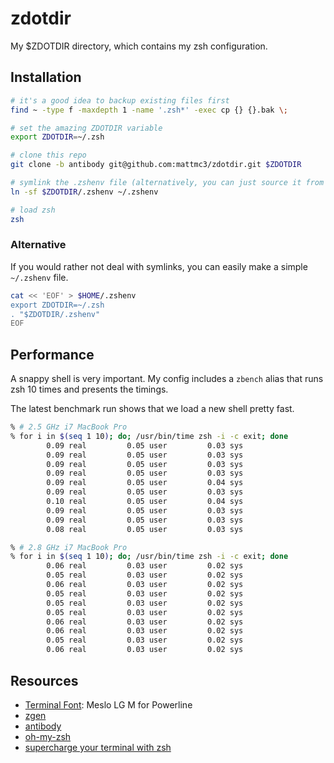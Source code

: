 # zdotdir

My $ZDOTDIR directory, which contains my zsh configuration.

## Installation

```zsh
# it's a good idea to backup existing files first
find ~ -type f -maxdepth 1 -name '.zsh*' -exec cp {} {}.bak \;

# set the amazing ZDOTDIR variable
export ZDOTDIR=~/.zsh

# clone this repo
git clone -b antibody git@github.com:mattmc3/zdotdir.git $ZDOTDIR

# symlink the .zshenv file (alternatively, you can just source it from ~/.zshenv)
ln -sf $ZDOTDIR/.zshenv ~/.zshenv

# load zsh
zsh
```

### Alternative

If you would rather not deal with symlinks, you can easily make a simple
`~/.zshenv` file.

```zsh
cat << 'EOF' > $HOME/.zshenv
export ZDOTDIR=~/.zsh
. "$ZDOTDIR/.zshenv"
EOF
```

## Performance

A snappy shell is very important. My config includes a `zbench` alias
that runs zsh 10 times and presents the timings.

The latest benchmark run shows that we load a new shell pretty fast.

```zsh
% # 2.5 GHz i7 MacBook Pro
% for i in $(seq 1 10); do; /usr/bin/time zsh -i -c exit; done
        0.09 real         0.05 user         0.03 sys
        0.09 real         0.05 user         0.03 sys
        0.09 real         0.05 user         0.03 sys
        0.09 real         0.05 user         0.03 sys
        0.09 real         0.05 user         0.04 sys
        0.09 real         0.05 user         0.03 sys
        0.10 real         0.05 user         0.04 sys
        0.09 real         0.05 user         0.03 sys
        0.09 real         0.05 user         0.03 sys
        0.08 real         0.05 user         0.03 sys

% # 2.8 GHz i7 MacBook Pro
% for i in $(seq 1 10); do; /usr/bin/time zsh -i -c exit; done
        0.06 real         0.03 user         0.02 sys
        0.05 real         0.03 user         0.02 sys
        0.06 real         0.03 user         0.02 sys
        0.05 real         0.03 user         0.02 sys
        0.05 real         0.03 user         0.02 sys
        0.05 real         0.03 user         0.02 sys
        0.06 real         0.03 user         0.02 sys
        0.06 real         0.03 user         0.02 sys
        0.05 real         0.03 user         0.02 sys
        0.06 real         0.03 user         0.02 sys
```

## Resources

- [Terminal Font][terminal-font]: Meslo LG M for Powerline
- [zgen][zgen]
- [antibody][antibody]
- [oh-my-zsh][omz]
- [supercharge your terminal with zsh][supercharge-zsh]

[antibody]:        https://getantibody.github.io/
[supercharge-zsh]: https://blog.callstack.io/supercharge-your-terminal-with-zsh-8b369d689770
[omz]:             https://github.com/robbyrussell/oh-my-zsh/tree/master/lib
[terminal-font]:   https://github.com/powerline/fonts
[zgen]:            https://github.com/tarjoilija/zgen
